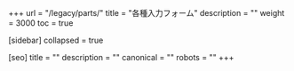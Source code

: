 +++
url = "/legacy/parts/"
title = "各種入力フォーム"
description = ""
weight = 3000
toc = true

[sidebar]
collapsed = true

[seo]
title = ""
description = ""
canonical = ""
robots = ""
+++
